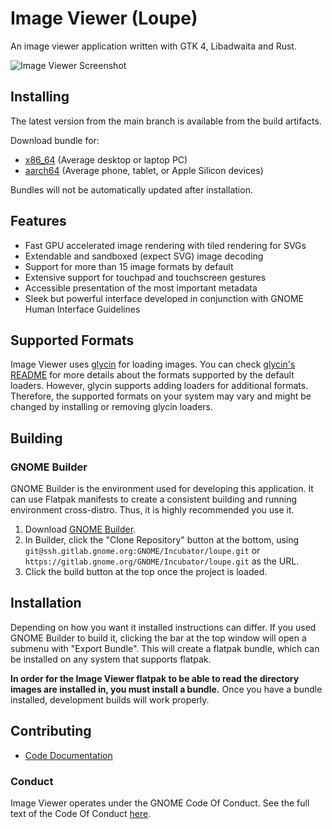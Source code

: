 # Image Viewer (Loupe)

An image viewer application written with GTK 4, Libadwaita and Rust.

![Image Viewer Screenshot](https://gitlab.gnome.org/GNOME/Incubator/loupe/uploads/24c80abc88fccb5fc9f2f08de6a7a5ea/screenshot1.png)

## Installing

The latest version from the main branch is available from the build artifacts.

Download bundle for:

* [x86_64](https://gitlab.gnome.org/api/v4/projects/13923/jobs/artifacts/main/raw/org.gnome.Loupe.Devel.flatpak?job=flatpak) (Average desktop or laptop PC)
* [aarch64](https://gitlab.gnome.org/api/v4/projects/13923/jobs/artifacts/main/raw/org.gnome.Loupe.Devel.flatpak?job=flatpak@aarch64) (Average phone, tablet, or Apple Silicon devices)

Bundles will not be automatically updated after installation.

## Features

- Fast GPU accelerated image rendering with tiled rendering for SVGs
- Extendable and sandboxed (expect SVG) image decoding
- Support for more than 15 image formats by default
- Extensive support for touchpad and touchscreen gestures
- Accessible presentation of the most important metadata
- Sleek but powerful interface developed in conjunction with GNOME Human Interface Guidelines

## Supported Formats

Image Viewer uses [glycin](https://gitlab.gnome.org/sophie-h/glycin) for loading images. You can check [glycin's README](https://gitlab.gnome.org/sophie-h/glycin#supported-image-formats) for more details about the formats supported by the default loaders. However, glycin supports adding loaders for additional formats. Therefore, the supported formats on your system may vary and might be changed by installing or removing glycin loaders.

## Building

### GNOME Builder

GNOME Builder is the environment used for developing this application. It can use Flatpak manifests to create a consistent building and running environment cross-distro. Thus, it is highly
recommended you use it.

1. Download [GNOME Builder](https://flathub.org/apps/details/org.gnome.Builder).
2. In Builder, click the "Clone Repository" button at the bottom, using `git@ssh.gitlab.gnome.org:GNOME/Incubator/loupe.git`
or `https://gitlab.gnome.org/GNOME/Incubator/loupe.git` as the URL.
3. Click the build button at the top once the project is loaded.


## Installation

Depending on how you want it installed instructions can differ. If you
used GNOME Builder to build it, clicking the bar at the top window will 
open a submenu with "Export Bundle". This will create a flatpak bundle,
which can be installed on any system that supports flatpak.

**In order for the Image Viewer flatpak to be able to read the directory images are installed in, you must install a bundle.**
Once you have a bundle installed, development builds will work properly.

## Contributing

- [Code Documentation](https://gnome.pages.gitlab.gnome.org/Incubator/loupe/doc/loupe/)

### Conduct

Image Viewer operates under the GNOME Code Of Conduct. See the full
text of the Code Of Conduct [here](CODE_OF_CONDUCT.md).
